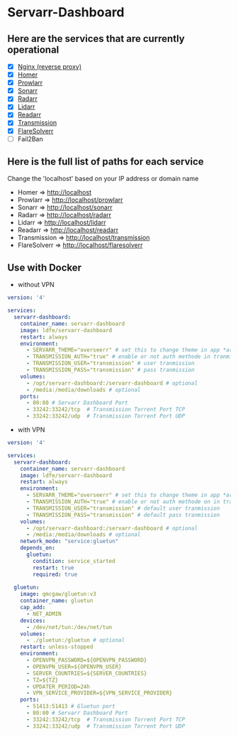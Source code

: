 # Servarr-Dashboard

## Here are the services that are currently operational

- [X] [Nginx (reverse proxy)](https://www.nginx.com/)
- [X] [Homer](https://github.com/bastienwirtz/homer)
- [X] [Prowlarr](https://wiki.servarr.com/en/prowlarr)
- [X] [Sonarr](https://wiki.servarr.com/en/sonarr)
- [X] [Radarr](https://wiki.servarr.com/en/radarr)
- [X] [Lidarr](https://wiki.servarr.com/en/lidarr)
- [X] [Readarr](https://wiki.servarr.com/en/readarr)
- [X] [Transmission](https://transmissionbt.com/)
- [X] [FlareSolverr](https://github.com/FlareSolverr/FlareSolverr)
- [ ] Fail2Ban

## Here is the full list of paths for each service

Change the 'localhost' based on your IP address or domain name

- Homer => <http://localhost>
- Prowlarr => <http://localhost/prowlarr>
- Sonarr => <http://localhost/sonarr>
- Radarr => <http://localhost/radarr>
- Lidarr => <http://localhost/lidarr>
- Readarr => <http://localhost/readarr>
- Transmission => <http://localhost/transmission>
- FlareSolverr => <http://localhost/flaresolverr>

## Use with Docker
  
- without VPN

```yml
version: '4'

services:
  servarr-dashboard:
    container_name: servarr-dashboard
    image: ldfe/servarr-dashboard
    restart: always
    environment:
      - SERVARR_THEME="overseerr" # set this to change theme in app *arrs look -> https://docs.theme-park.dev/themes/sonarr/
      - TRANSMISSION_AUTH="true" # enable or not auth methode in tranmission
      - TRANSMISSION_USER="transmission" # user tranmission
      - TRANSMISSION_PASS="transmission" # pass tranmission
    volumes:
      - /opt/servarr-dashboard:/servarr-dashboard # optional
      - /media:/media/downloads # optional
    ports:
      - 80:80 # Servarr Dashboard Port
      - 33242:33242/tcp  # Transmission Torrent Port TCP
      - 33242:33242/udp  # Transmission Torrent Port UDP 
```

- with VPN

```yml
version: '4'

services:
  servarr-dashboard:
    container_name: servarr-dashboard
    image: ldfe/servarr-dashboard
    restart: always
    environment:
      - SERVARR_THEME="overseerr" # set this to change theme in app *arrs look -> https://docs.theme-park.dev/themes/sonarr/
      - TRANSMISSION_AUTH="true" # enable or not auth methode on in tranmission
      - TRANSMISSION_USER="transmission" # default user tranmission
      - TRANSMISSION_PASS="transmission" # default pass tranmission
    volumes:
      - /opt/servarr-dashboard:/servarr-dashboard # optional
      - /media:/media/downloads # optional
    network_mode: "service:gluetun"
    depends_on:
      gluetun:
        condition: service_started
        restart: true
        required: true
  
  gluetun:
    image: qmcgaw/gluetun:v3
    container_name: gluetun
    cap_add:
      - NET_ADMIN
    devices:
      - /dev/net/tun:/dev/net/tun
    volumes:
      - ./gluetun:/gluetun # optional
    restart: unless-stopped
    environment:
      - OPENVPN_PASSWORD=${OPENVPN_PASSWORD}
      - OPENVPN_USER=${OPENVPN_USER}
      - SERVER_COUNTRIES=${SERVER_COUNTRIES}
      - TZ=${TZ}
      - UPDATER_PERIOD=24h
      - VPN_SERVICE_PROVIDER=${VPN_SERVICE_PROVIDER}
    ports:
      - 51413:51413 # Gluetun port
      - 80:80 # Servarr Dashboard Port
      - 33242:33242/tcp  # Transmission Torrent Port TCP
      - 33242:33242/udp  # Transmission Torrent Port UDP 
```